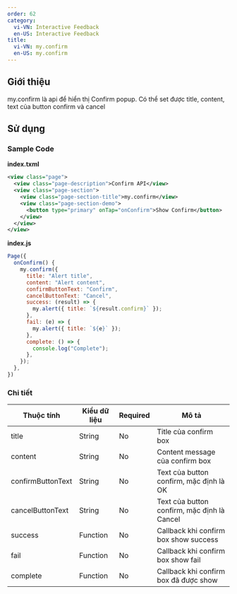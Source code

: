 ```yaml
---
order: 62
category:
  vi-VN: Interactive Feedback
  en-US: Interactive Feedback
title: 
  vi-VN: my.confirm
  en-US: my.confirm
---
```


## Giới thiệu

my.confirm là api để hiển thị Confirm popup. Có thể set được title, content, text của button confirm và cancel

## Sử dụng

### Sample Code

**index.txml**

```xml
<view class="page">
  <view class="page-description">Confirm API</view>
  <view class="page-section">
    <view class="page-section-title">my.confirm</view>
    <view class="page-section-demo">
      <button type="primary" onTap="onConfirm">Show Confirm</button>
    </view>
  </view>
</view>
```

**index.js**

```js
Page({
  onConfirm() {
    my.confirm({
      title: "Alert title",
      content: "Alert content",
      confirmButtonText: "Confirm",
      cancelButtonText: "Cancel",
      success: (result) => {
        my.alert({ title: `${result.confirm}` });
      },
      fail: (e) => {
        my.alert({ title: `${e}` });
      },
      complete: () => {
        console.log("Complete");
      },
    });
  },
})
```

### Chi tiết

| Thuộc tính     | Kiểu dữ liệu  | Required | Mô tả |
| ------- | --------------- | ------- | --------------- |
| title | String | No | Title của confirm box |
| content | String | No | Content message của confirm box |
| confirmButtonText | String | No | Text của button confirm, mặc định là OK |
| cancelButtonText | String | No | Text của button confirm, mặc định là Cancel |
| success | Function | No | Callback khi confirm box show success |
| fail | Function | No | Callback khi confirm box show fail |
| complete | Function | No | Callback khi confirm box đã được show |
